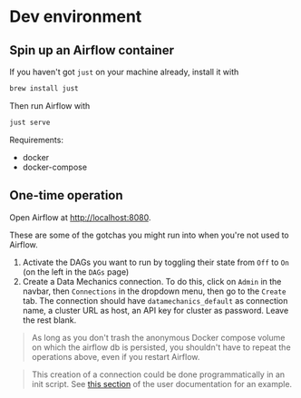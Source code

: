 # Dev environment

## Spin up an Airflow container

If you haven't got `just` on your machine already, install it with

```bash
brew install just
```

Then run Airflow with

```bash
just serve
```

Requirements:
* docker
* docker-compose

## One-time operation

Open Airflow at [http://localhost:8080](http://localhost:8080).

These are some of the gotchas you might run into when you're not used to Airflow.

1. Activate the DAGs you want to run by toggling their state from `Off` to `On` (on the left in the `DAGs` page)
2. Create a Data Mechanics connection. To do this, click on `Admin` in the navbar, then `Connections` in the dropdown menu, then go to the `Create` tab. The connection should have `datamechanics_default` as connection name, a cluster URL as host, an API key for cluster as password. Leave the rest blank.

> As long as you don't trash the anonymous Docker compose volume on which the airflow db is persisted, you shouldn't have to repeat the operations above, even if you restart Airflow.

> This creation of a connection could be done programmatically in an init script. See [this section](https://docs.datamechanics.co/docs/airflow-plugin#install-the-data-mechanics-airflow-plugin) of the user documentation for an example.

